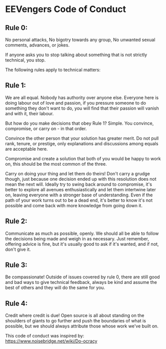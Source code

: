 # EEVengers Code of Conduct

## Rule 0:

No personal attacks, No bigotry towards any group, No unwanted sexual comments, advances, or jokes.

If anyone asks you to stop talking about something that is not strictly technical, you stop. 

The following rules apply to technical matters:

## Rule 1:

We are all equal. Nobody has authority over anyone else. Everyone here is doing labour out of love and passion, if you pressure someone to do something they don't want to do, you will find that their passion will vanish and with it, their labour. 

But how do you make decisions that obey Rule 1? Simple. You convince, compromise, or carry on - in that order.

Convince the other person that your solution has greater merit. Do not pull rank, tenure, or prestige, only explanations and discussions among equals are acceptable here. 

Compromise and create a solution that both of you would be happy to work on, this should be the most common of the three. 

Carry on doing your thing and let them do theirs! Don't carry a grudge though, just because one decision ended up with this resolution does not mean the next will. Ideally try to swing back around to compromise, it's better to explore all avenues enthusiastically and let them intertwine later on, leaving everyone with a stronger base of understanding. Even if the path of your work turns out to be a dead end, it's better to know it's not possible and come back with more knowledge from going down it.

## Rule 2:

Communicate as much as possible, openly. We should all be able to follow the decisions being made and weigh in as necessary. Just remember, 
offering advice is fine, but it's usually good to ask if it's wanted, and if not, don't give it. 

## Rule 3:

Be compassionate! Outside of issues covered by rule 0, there are still good and bad ways to give technical feedback, always be kind and assume the best of others and they will do the same for you.

## Rule 4:

Credit where credit is due! Open source is all about standing on the shoulders of giants to go further and push the boundaries of what is possible, but we should always attribute those whose work we've built on.

This code of conduct was inspired by: https://www.noisebridge.net/wiki/Do-ocracy
